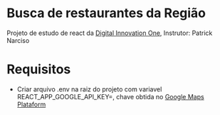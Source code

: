 # Busca de restaurantes da Região

Projeto de estudo de react da [Digital Innovation One](https://digitalinnovation.one/), Instrutor: Patrick Narciso

# Requisitos

* Criar arquivo .env na raiz do projeto com variavel REACT_APP_GOOGLE_API_KEY=<Chave>, chave obtida no [Google Maps Plataform](https://developers.google.com/maps/documentation/javascript/get-api-key?hl=pt&utm_source=google&utm_medium=cpc&utm_campaign=FY18-Q2-global-demandgen-paidsearchonnetworkhouseads-cs-maps_contactsal_saf&utm_content=text-ad-none-none-DEV_c-CRE_320067022247-ADGP_Hybrid%20%7C%20AW%20SEM%20%7C%20BKWS%20~%20Google%20Maps%20API%20Key%20BMM-KWID_43700039700584616-kwd-593627270300-userloc_1001773&utm_term=KW_%2Bmaps%20%2Bapi%20%2Bchave-ST_%2Bmaps%20%2Bapi%20%2Bchave&gclid=Cj0KCQiA2af-BRDzARIsAIVQUOcCVjNBZwNY_SMG97HToK0sb38ndmVxUkXB_wxVl25ScwV5qonack8aAq6LEALw_wcB)
